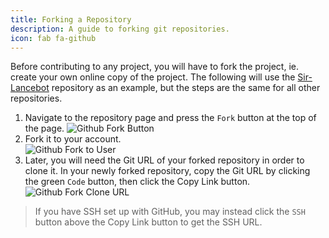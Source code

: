 ```yaml
---
title: Forking a Repository
description: A guide to forking git repositories.
icon: fab fa-github
---
```


Before contributing to any project, you will have to fork the project, ie. create your own online copy of the project.
The following will use the [Sir-Lancebot](https://github.com/python-discord/sir-lancebot/) repository as an example, but the steps are the same for all other repositories.

1. Navigate to the repository page and press the `Fork` button at the top of the page.
![Github Fork Button](/static/images/content/contributing/fork_button.webp)
2. Fork it to your account.<br>
![Github Fork to User](/static/images/content/contributing/fork_user.webp)
3. Later, you will need the Git URL of your forked repository in order to clone it.
In your newly forked repository, copy the Git URL by clicking the green `Code` button, then click the Copy Link button.
![Github Fork Clone URL](/static/images/content/contributing/fork_clone.webp)

> If you have SSH set up with GitHub, you may instead click the `SSH` button above the Copy Link button to get the SSH URL.
